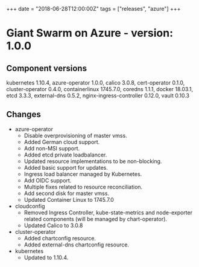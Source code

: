 +++
date = "2018-06-28T12:00:00Z"
tags = ["releases", "azure"]
+++

# Giant Swarm on Azure - version: 1.0.0

## Component versions

kubernetes 1.10.4, azure-operator 1.0.0, calico 3.0.8, cert-operator 0.1.0, cluster-operator 0.4.0, containerlinux 1745.7.0, coredns 1.1.1, docker 18.03.1, etcd 3.3.3, external-dns 0.5.2, nginx-ingress-controller 0.12.0, vault 0.10.3

## Changes

- azure-operator
  - Disable overprovisioning of master vmss.
  - Added German cloud support.
  - Add non-MSI support.
  - Added etcd private loadbalancer.
  - Updated resource implementations to be non-blocking.
  - Added basic support for updates.
  - Ingress load balancer managed by Kubernetes.
  - Add OIDC support.
  - Multiple fixes related to resource reconciliation.
  - Add second disk for master vmss.
  - Updated Container Linux to 1745.7.0
- cloudconfig
  - Removed Ingress Controller, kube-state-metrics and node-exporter related components (will be managed by chart-operator).
  - Updated Calico to 3.0.8
- cluster-operator
  - Added chartconfig resource.
  - Added external-dns chartconfig resource.
- kubernetes
  - Updated to 1.10.4.

